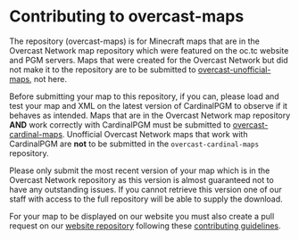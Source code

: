 # Contributing to overcast-maps

The repository (overcast-maps) is for Minecraft maps that are in the Overcast Network map repository which were featured on the oc.tc website and PGM servers. Maps that were created for the Overcast Network but did not make it to the repository are to be submitted to [overcast-unofficial-maps](https://github.com/MCResourcePile/overcast-unofficial-maps), not here.

Before submitting your map to this repository, if you can, please load and test your map and XML on the latest version of CardinalPGM to observe if it behaves as intended. Maps that are in the Overcast Network map repository **AND** work correctly with CardinalPGM must be submitted to [overcast-cardinal-maps](https://github.com/MCResourcePile/overcast-cardinal-maps). Unofficial Overcast Network maps that work with CardinalPGM are **not** to be submitted in the `overcast-cardinal-maps` repository.

Please only submit the most recent version of your map which is in the Overcast Network repository as this version is almost guaranteed not to have any outstanding issues. If you cannot retrieve this version one of our staff with access to the full repository will be able to supply the download.

For your map to be displayed on our website you must also create a pull request on our [website repository](https://github.com/MCResourcePile/MCResourcePile.github.io) following these [contributing guidelines](https://github.com/MCResourcePile/MCResourcePile.github.io/blob/source/CONTRIBUTING.md#contributions-to-mapstack).
